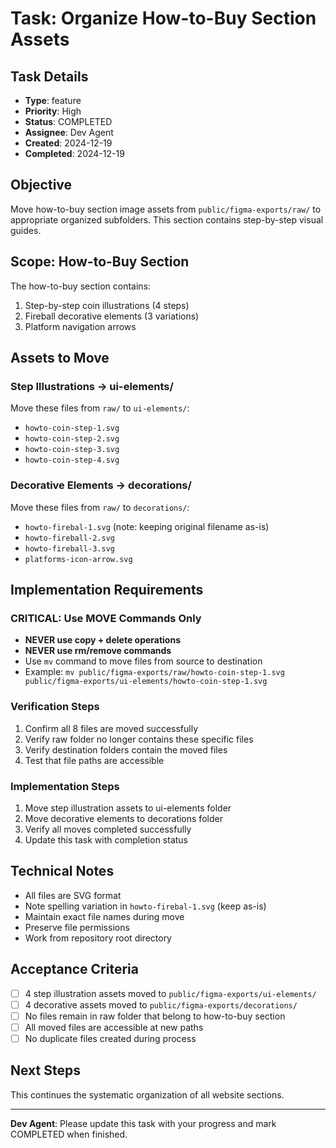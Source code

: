 # Task: Organize How-to-Buy Section Assets

## Task Details
- **Type**: feature
- **Priority**: High
- **Status**: COMPLETED
- **Assignee**: Dev Agent
- **Created**: 2024-12-19
- **Completed**: 2024-12-19

## Objective
Move how-to-buy section image assets from `public/figma-exports/raw/` to appropriate organized subfolders. This section contains step-by-step visual guides.

## Scope: How-to-Buy Section
The how-to-buy section contains:
1. Step-by-step coin illustrations (4 steps)
2. Fireball decorative elements (3 variations)
3. Platform navigation arrows

## Assets to Move

### Step Illustrations → ui-elements/
Move these files from `raw/` to `ui-elements/`:
- `howto-coin-step-1.svg`
- `howto-coin-step-2.svg`
- `howto-coin-step-3.svg`
- `howto-coin-step-4.svg`

### Decorative Elements → decorations/
Move these files from `raw/` to `decorations/`:
- `howto-firebal-1.svg` (note: keeping original filename as-is)
- `howto-fireball-2.svg`
- `howto-fireball-3.svg`
- `platforms-icon-arrow.svg`

## Implementation Requirements

### CRITICAL: Use MOVE Commands Only
- **NEVER use copy + delete operations**
- **NEVER use rm/remove commands**
- Use `mv` command to move files from source to destination
- Example: `mv public/figma-exports/raw/howto-coin-step-1.svg public/figma-exports/ui-elements/howto-coin-step-1.svg`

### Verification Steps
1. Confirm all 8 files are moved successfully
2. Verify raw folder no longer contains these specific files
3. Verify destination folders contain the moved files
4. Test that file paths are accessible

### Implementation Steps
1. Move step illustration assets to ui-elements folder
2. Move decorative elements to decorations folder
3. Verify all moves completed successfully
4. Update this task with completion status

## Technical Notes
- All files are SVG format
- Note spelling variation in `howto-firebal-1.svg` (keep as-is)
- Maintain exact file names during move
- Preserve file permissions
- Work from repository root directory

## Acceptance Criteria
- [ ] 4 step illustration assets moved to `public/figma-exports/ui-elements/`
- [ ] 4 decorative assets moved to `public/figma-exports/decorations/`
- [ ] No files remain in raw folder that belong to how-to-buy section
- [ ] All moved files are accessible at new paths
- [ ] No duplicate files created during process

## Next Steps
This continues the systematic organization of all website sections.

---
**Dev Agent**: Please update this task with your progress and mark COMPLETED when finished. 